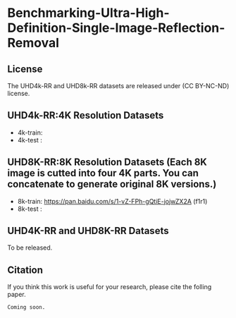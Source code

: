 # Benchmarking-Ultra-High-Definition-Single-Image-Reflection-Removal

## License

The UHD4k-RR and UHD8k-RR datasets are released under (CC BY-NC-ND) license.

## UHD4k-RR:4K Resolution Datasets

- 4k-train: 
- 4k-test : 

## UHD8K-RR:8K Resolution Datasets (Each 8K image is cutted into four 4K parts. You can concatenate to generate original 8K versions.)

- 8k-train: https://pan.baidu.com/s/1-vZ-FPh-gQtiE-jojwZX2A (f1r1)
- 8k-test : 

## UHD4K-RR and UHD8K-RR Datasets

To be released.

## Citation

If you think this work is useful for your research, please cite the folling paper.

```
Coming soon.

```
